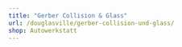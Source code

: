 ```yaml
---
title: "Gerber Collision & Glass"
url: /douglasville/gerber-collision-und-glass/
shop: Autowerkstatt
---
```

